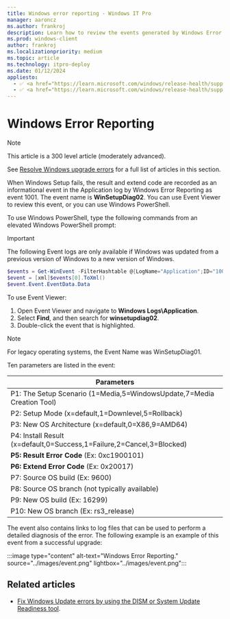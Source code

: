 ```yaml
---
title: Windows error reporting - Windows IT Pro
manager: aaroncz
ms.author: frankroj
description: Learn how to review the events generated by Windows Error Reporting when something goes wrong during Windows 10 setup.
ms.prod: windows-client
author: frankroj
ms.localizationpriority: medium
ms.topic: article
ms.technology: itpro-deploy
ms.date: 01/12/2024
appliesto:
  - ✅ <a href="https://learn.microsoft.com/windows/release-health/supported-versions-windows-client" target="_blank">Windows 11</a>
  - ✅ <a href="https://learn.microsoft.com/windows/release-health/supported-versions-windows-client" target="_blank">Windows 10</a>
---
```


# Windows Error Reporting

> [!NOTE]
>
> This article is a 300 level article (moderately advanced).  
>
> See [Resolve Windows upgrade errors](resolve-windows-upgrade-errors.md) for a full list of articles in this section.

When Windows Setup fails, the result and extend code are recorded as an informational event in the Application log by Windows Error Reporting as event 1001. The event name is **WinSetupDiag02**.  You can use Event Viewer to review this event, or you can use Windows PowerShell.

To use Windows PowerShell, type the following commands from an elevated Windows PowerShell prompt:

> [!IMPORTANT]
>
> The following Event logs are only available if Windows was updated from a previous version of Windows to a new version of Windows.

```powershell
$events = Get-WinEvent -FilterHashtable @{LogName="Application";ID="1001";Data="WinSetupDiag02"}
$event = [xml]$events[0].ToXml()
$event.Event.EventData.Data
```

To use Event Viewer:

1. Open Event Viewer and navigate to **Windows Logs\Application**.
1. Select **Find**, and then search for **winsetupdiag02**.
1. Double-click the event that is highlighted.

> [!NOTE]
>
> For legacy operating systems, the Event Name was WinSetupDiag01.

Ten parameters are listed in the event:

| Parameters  |
| ------------- |
| P1: The Setup Scenario (1=Media,5=WindowsUpdate,7=Media Creation Tool) |
| P2: Setup Mode (x=default,1=Downlevel,5=Rollback) |
| P3: New OS Architecture (x=default,0=X86,9=AMD64) |
| P4: Install Result (x=default,0=Success,1=Failure,2=Cancel,3=Blocked) |
| **P5: Result Error Code**  (Ex: 0xc1900101) |
| **P6: Extend Error Code**  (Ex: 0x20017) |
| P7: Source OS build (Ex: 9600) |
| P8: Source OS branch (not typically available) |
| P9: New OS build (Ex: 16299) |
| P10: New OS branch (Ex: rs3_release) |

The event also contains links to log files that can be used to perform a detailed diagnosis of the error. The following example is an example of this event from a successful upgrade:

:::image type="content" alt-text="Windows Error Reporting." source="../images/event.png" lightbox="../images/event.png":::

## Related articles

- [Fix Windows Update errors by using the DISM or System Update Readiness tool](/troubleshoot/windows-server/deployment/fix-windows-update-errors).
